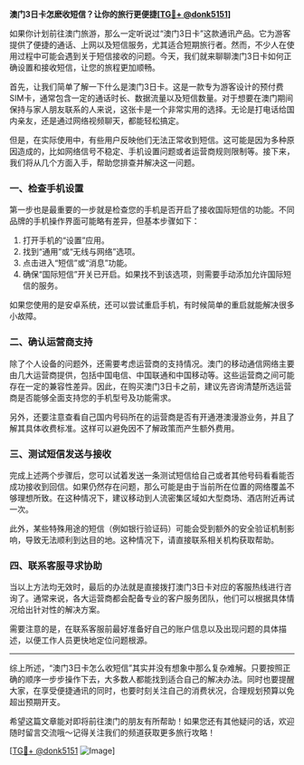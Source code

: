 **澳门3日卡怎麽收短信？让你的旅行更便捷[[TG💪+ @donk5151](https://t.me/s/donk5151)]**

如果你计划前往澳门旅游，那么一定听说过“澳门3日卡”这款通讯产品。它为游客提供了便捷的通话、上网以及短信服务，尤其适合短期旅行者。然而，不少人在使用过程中可能会遇到关于短信接收的问题。今天，我们就来聊聊澳门3日卡如何正确设置和接收短信，让您的旅程更加顺畅。

首先，让我们简单了解一下什么是澳门3日卡。这是一款专为游客设计的预付费SIM卡，通常包含一定的通话时长、数据流量以及短信数量。对于想要在澳门期间保持与家人朋友联系的人来说，这张卡是一个非常实用的选择。无论是打电话给国内亲友，还是通过网络视频聊天，都能轻松搞定。

但是，在实际使用中，有些用户反映他们无法正常收到短信。这可能是因为多种原因造成的，比如网络信号不稳定、手机设置问题或者运营商规则限制等。接下来，我们将从几个方面入手，帮助您排查并解决这一问题。

### 一、检查手机设置

第一步也是最重要的一步就是检查您的手机是否开启了接收国际短信的功能。不同品牌的手机操作界面可能略有差异，但基本步骤如下：

1. 打开手机的“设置”应用。
2. 找到“通用”或“无线与网络”选项。
3. 点击进入“短信”或“消息”功能。
4. 确保“国际短信”开关已开启。如果找不到该选项，则需要手动添加允许国际短信的服务。

如果您使用的是安卓系统，还可以尝试重启手机，有时候简单的重启就能解决很多小故障。

### 二、确认运营商支持

除了个人设备的问题外，还需要考虑运营商的支持情况。澳门的移动通信网络主要由几大运营商提供，包括中国电信、中国联通和中国移动等。这些运营商之间可能存在一定的兼容性差异。因此，在购买澳门3日卡之前，建议先咨询清楚所选运营商是否能够全面支持您的手机型号及功能需求。

另外，还要注意查看自己国内号码所在的运营商是否有开通港澳漫游业务，并且了解其具体收费标准。这样可以避免因不了解政策而产生额外费用。

### 三、测试短信发送与接收

完成上述两个步骤后，您可以试着发送一条测试短信给自己或者其他号码看看能否成功接收到回信。如果仍然存在问题，那么可能是由于当前所在位置的网络覆盖不够理想所致。在这种情况下，建议移动到人流密集区域如大型商场、酒店附近再试一次。

此外，某些特殊用途的短信（例如银行验证码）可能会受到额外的安全验证机制影响，导致无法顺利到达目的地。这种情况下，请直接联系相关机构获取帮助。

### 四、联系客服寻求协助

当以上方法均无效时，最后的办法就是直接拨打澳门3日卡对应的客服热线进行咨询了。通常来说，各大运营商都会配备专业的客户服务团队，他们可以根据具体情况给出针对性的解决方案。

需要注意的是，在联系客服前最好准备好自己的账户信息以及出现问题的具体描述，以便工作人员更快地定位问题根源。

---

综上所述，“澳门3日卡怎么收短信”其实并没有想象中那么复杂难解。只要按照正确的顺序一步步操作下去，大多数人都能找到适合自己的解决办法。同时也要提醒大家，在享受便捷通讯的同时，也要时刻关注自己的消费状况，合理规划预算以免超出预期开支。

希望这篇文章能对即将前往澳门的朋友有所帮助！如果您还有其他疑问的话，欢迎随时留言交流哦～记得关注我们的频道获取更多旅行攻略！

[[TG💪+ @donk5151](https://t.me/s/donk5151) ![Image](https://i.postimg.cc/rwNCRYN7/Snipaste-2025-04-30-17-27-05.png)]
